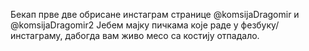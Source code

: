 Бекап прве две обрисане инстаграм странице @komsijaDragomir и @komsijaDragomir2
Јебем мајку пичкама које раде у фезбуку/инстаграму, дабогда вам живо месо са костију отпадало.
